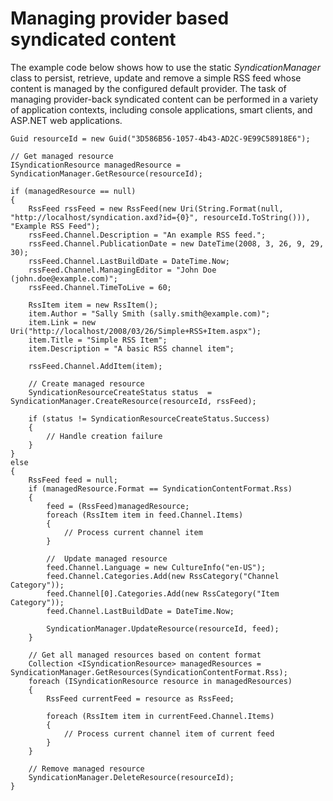 # Managing provider based syndicated content

The example code below shows how to use the static _SyndicationManager_ class to persist, retrieve, update and remove a simple RSS feed whose content is managed by the configured default provider. The task of managing provider-back syndicated content can be performed in a variety of application contexts, including console applications, smart clients, and ASP.NET web applications.

    Guid resourceId = new Guid("3D586B56-1057-4b43-AD2C-9E99C58918E6");

    // Get managed resource
    ISyndicationResource managedResource = SyndicationManager.GetResource(resourceId);

    if (managedResource == null)
    {
        RssFeed rssFeed = new RssFeed(new Uri(String.Format(null, "http://localhost/syndication.axd?id={0}", resourceId.ToString())), "Example RSS Feed");
        rssFeed.Channel.Description = "An example RSS feed.";
        rssFeed.Channel.PublicationDate = new DateTime(2008, 3, 26, 9, 29, 30);
        rssFeed.Channel.LastBuildDate = DateTime.Now;
        rssFeed.Channel.ManagingEditor = "John Doe (john.doe@example.com)";
        rssFeed.Channel.TimeToLive = 60;

        RssItem item = new RssItem();
        item.Author = "Sally Smith (sally.smith@example.com)";
        item.Link = new Uri("http://localhost/2008/03/26/Simple+RSS+Item.aspx");
        item.Title = "Simple RSS Item";
        item.Description = "A basic RSS channel item";

        rssFeed.Channel.AddItem(item);

        // Create managed resource
        SyndicationResourceCreateStatus status  = SyndicationManager.CreateResource(resourceId, rssFeed);

        if (status != SyndicationResourceCreateStatus.Success)
        {
            // Handle creation failure
        }
    }
    else
    {
        RssFeed feed = null;
        if (managedResource.Format == SyndicationContentFormat.Rss)
        {
            feed = (RssFeed)managedResource;
            foreach (RssItem item in feed.Channel.Items)
            {
                // Process current channel item
            }

            //  Update managed resource
            feed.Channel.Language = new CultureInfo("en-US");
            feed.Channel.Categories.Add(new RssCategory("Channel Category"));
            feed.Channel[0].Categories.Add(new RssCategory("Item Category"));
            feed.Channel.LastBuildDate = DateTime.Now;

            SyndicationManager.UpdateResource(resourceId, feed);
        }

        // Get all managed resources based on content format
        Collection <ISyndicationResource> managedResources = SyndicationManager.GetResources(SyndicationContentFormat.Rss);
        foreach (ISyndicationResource resource in managedResources)
        {
            RssFeed currentFeed = resource as RssFeed;

            foreach (RssItem item in currentFeed.Channel.Items)
            {
                // Process current channel item of current feed
            }
        }

        // Remove managed resource
        SyndicationManager.DeleteResource(resourceId);
    }